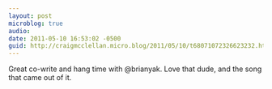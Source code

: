 ```yaml
---
layout: post
microblog: true
audio: 
date: 2011-05-10 16:53:02 -0500
guid: http://craigmcclellan.micro.blog/2011/05/10/t68071072326623232.html
---
```

Great co-write and hang time with @brianyak.  Love that dude, and the song that came out of it.
